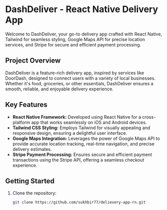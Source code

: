 # DashDeliver - React Native Delivery App

Welcome to DashDeliver, your go-to delivery app crafted with React Native, Tailwind for seamless styling, Google Maps API for precise location services, and Stripe for secure and efficient payment processing.

## Project Overview

DashDeliver is a feature-rich delivery app, inspired by services like DoorDash, designed to connect users with a variety of local businesses. Whether it's food, groceries, or other essentials, DashDeliver ensures a smooth, reliable, and enjoyable delivery experience.

## Key Features

- **React Native Framework:** Developed using React Native for a cross-platform app that works seamlessly on iOS and Android devices.
- **Tailwind CSS Styling:** Employs Tailwind for visually appealing and responsive design, ensuring a delightful user interface.
- **Google Maps Integration:** Leverages the power of Google Maps API to provide accurate location tracking, real-time navigation, and precise delivery estimates.
- **Stripe Payment Processing:** Ensures secure and efficient payment transactions using the Stripe API, offering a seamless checkout experience.

## Getting Started

1. Clone the repository:

   ```bash
   git clone https://github.com/sukhbir77/delievery-app-rn.git
